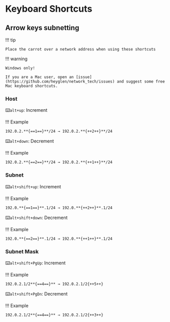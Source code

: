 # Keyboard Shortcuts

## Arrow keys subnetting

!!! tip

    Place the carrot over a network address when using these shortcuts

!!! warning

    Windows only!

    If you are a Mac user, open an [issue](https://github.com/heyglen/network_tech/issues) and suggest some free Mac keyboard shortcuts.

### Host

:keyboard:`alt+up`: Increment

!!! Example

    192.0.2.**{==1==}**/24 → 192.0.2.**{++2++}**/24

:keyboard:`alt+down`: Decrement

!!! Example

    192.0.2.**{==2==}**/24 → 192.0.2.**{++1++}**/24


### Subnet

:keyboard:`alt+shift+up`: Increment

!!! Example

    192.0.**{==1==}**.1/24 → 192.0.**{++2++}**.1/24

:keyboard:`alt+shift+down`: Decrement

!!! Example

    192.0.**{==2==}**.1/24 → 192.0.**{++1++}**.1/24

### Subnet Mask

:keyboard:`alt+shift+PgUp`: Increment

!!! Example

    192.0.2.1/2**{==4==}** → 192.0.2.1/2{++5++}

:keyboard:`alt+shift+PgDn`: Decrement

!!! Example

    192.0.2.1/2**{==4==}** → 192.0.2.1/2{++3++}

